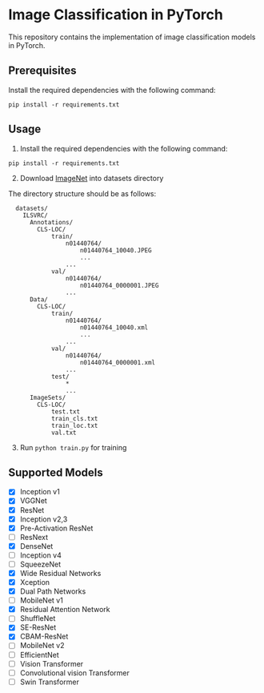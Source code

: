# Image Classification in PyTorch

This repository contains the implementation of image classification models in PyTorch.

## Prerequisites
Install the required dependencies with the following command:
```
pip install -r requirements.txt
```


## Usage
1) Install the required dependencies with the following command:
```
pip install -r requirements.txt
```
2) Download [ImageNet](https://image-net.org/) into datasets directory

The directory structure should be as follows:
```
  datasets/
    ILSVRC/      
      Annotations/
        CLS-LOC/
            train/
                n01440764/
                    n01440764_10040.JPEG
                    ...
                ...
            val/
                n01440764/
                    n01440764_0000001.JPEG
                ...
      Data/
        CLS-LOC/
            train/
                n01440764/
                    n01440764_10040.xml
                    ...
                ...
            val/
                n01440764/
                    n01440764_0000001.xml
                ...
            test/
                *
                ...
      ImageSets/
        CLS-LOC/
            test.txt
            train_cls.txt
            train_loc.txt
            val.txt      
```

3) Run ```python train.py``` for training

## Supported Models
- [x] Inception v1
- [x] VGGNet
- [x] ResNet
- [x] Inception v2,3
- [x] Pre-Activation ResNet
- [ ] ResNext
- [x] DenseNet
- [ ] Inception v4
- [ ] SqueezeNet
- [x] Wide Residual Networks
- [x] Xception
- [x] Dual Path Networks
- [ ] MobileNet v1
- [x] Residual Attention Network
- [ ] ShuffleNet
- [x] SE-ResNet
- [x] CBAM-ResNet
- [ ] MobileNet v2
- [ ] EfficientNet
- [ ] Vision Transformer
- [ ] Convolutional vision Transformer
- [ ] Swin Transformer
